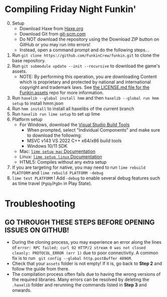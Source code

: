 # Compiling Friday Night Funkin'

0. Setup
    - Download Haxe from [Haxe.org](https://haxe.org)
    - Download Git from [git-scm.com](https://www.git-scm.com)
    - Do NOT download the repository using the Download ZIP button on GitHub or you may run into errors!
    - Instead, open a command prompt and do the following steps...
1. Run `git clone https://github.com/FunkinCrew/funkin.git` to clone the base repository.
2. Run `git submodule update --init --recursive` to download the game's assets.
    - NOTE: By performing this operation, you are downloading Content which is proprietary and protected by national and international copyright and trademark laws. See [the LICENSE.md file for the Funkin.assets](https://github.com/FunkinCrew/funkin.assets/blob/main/LICENSE.md) repo for more information.
3. Run `haxelib --global install hmm` and then `haxelib --global run hmm setup` to install hmm.json
4. Run `hmm install` to install all haxelibs of the current branch
5. Run `haxelib run lime setup` to set up lime
6. Platform setup
   - For Windows, download the [Visual Studio Build Tools](https://aka.ms/vs/17/release/vs_BuildTools.exe)
        - When prompted, select "Individual Components" and make sure to download the following:
        - MSVC v143 VS 2022 C++ x64/x86 build tools
        - Windows 10/11 SDK
    - Mac: [`lime setup mac` Documentation](https://lime.openfl.org/docs/advanced-setup/macos/)
    - Linux: [`lime setup linux` Documentation](https://lime.openfl.org/docs/advanced-setup/linux/)
    - HTML5: Compiles without any extra setup
7. If you are targeting for native, you may need to run `lime rebuild PLATFORM` and `lime rebuild PLATFORM -debug`
8. `lime test PLATFORM` ! Add `-debug` to enable several debug features such as time travel (`PgUp`/`PgDn` in Play State).

# Troubleshooting 
## GO THROUGH THESE STEPS BEFORE OPENING ISSUES ON GITHUB!

- During the cloning process, you may experience an error along the lines of `error: RPC failed; curl 92 HTTP/2 stream 0 was not closed cleanly: PROTOCOL_ERROR (err 1)` due to poor connectivity. A common fix is to run ` git config --global http.postBuffer 4096M`.
- Check that your `assets` folder is not empty! If it is, go back to **Step 2** and follow the guide from there.
- The compilation process often fails due to having the wrong versions of the required libraries. Many errors can be resolved by deleting the `.haxelib` folder and rerunning the commands listed in **Step 3** and onwards.
